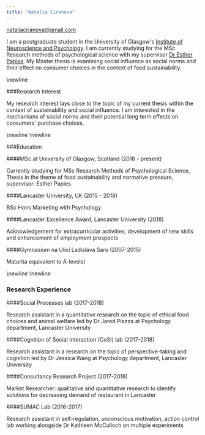 ```yaml
---
title: "Natalia Ciranova"
---
```

nataliaciranova@gmail.com



I am a postgraduate student in the University of Glasgow's [Institute of Neuroscience and Psychology](http://www.gla.ac.uk/researchinstitutes/neurosciencepsychology/). I am currently studying for the MSc Research methods of psychological science with my supervisor [Dr Esther Papies](https://www.gla.ac.uk/schools/psychology/staff/estherpapies/). My Master thesis is examining social influence as social norms and their effect on consumer choices in the context of food sustainability. 

\\newline


###Research Interest

My research interest lays close to the topic of my current thesis within the context of sustainability and social influence. I am interested in the mechanisms of social norms and their potential long term effects on consumers' purchase choices.


\\newline \\newline 


###Education

####MSc at University of Glasgow, Scotland (2018 - present)

Currently studying for MSc Research Methods of Psychological Science, Thesis in the theme of food sustainability and normative pressure, supervisor: Esther Papies


####Lancaster University, UK (2015 - 2018)

BSc Hons Marketing with Psychology

                
####Lancaster Excellence Award, Lancaster University (2018)

Acknowledgement for extracurricular activities, development of new skills  and enhancement of employment prospects


####Gymnasium na Ulici Ladislava Saru (2007-2015)

Maturita equivalent to A-levels) 


\\newline \\newline 


### Research Experience

####Social Processes lab (2017-2018) 

Research assistant in a quantitative research on the topic of ethical food choices and animal welfare led by Dr Jared Piazza at Psychology department, Lancaster University



####Cognition of Social Interaction (CoSI) lab (2017-2018)

Research assistant in a research on the topic of perspective-taking and cognition led by Dr Jessica Wang at Psychology department, Lancaster University



####Consultancy Research Project (2017-2018)

Market Researcher: qualitative and quantitative research to identify solutions for decreasing demand of restaurant in Lancaster



####SUMAC Lab (2016-2017)

Research assistant in self-regulation, unconscious motivation, action control lab working alongside Dr Kathleen McCulloch on multiple experiments 	

